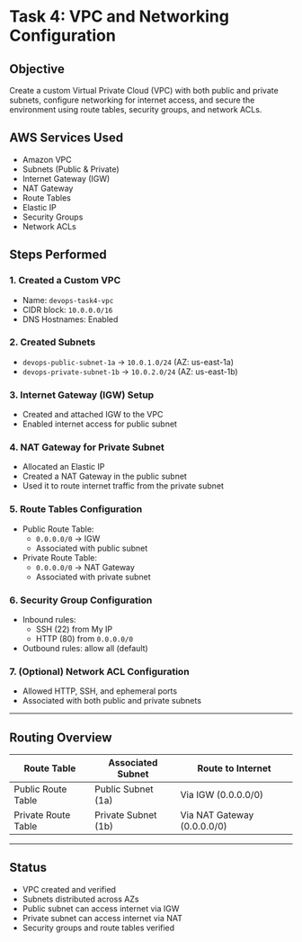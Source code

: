 # Task 4: VPC and Networking Configuration

##  Objective
Create a custom Virtual Private Cloud (VPC) with both public and private subnets, configure networking for internet access, and secure the environment using route tables, security groups, and network ACLs.



##  AWS Services Used

- Amazon VPC
- Subnets (Public & Private)
- Internet Gateway (IGW)
- NAT Gateway
- Route Tables
- Elastic IP
- Security Groups
- Network ACLs


##  Steps Performed

### 1. **Created a Custom VPC**
- Name: `devops-task4-vpc`
- CIDR block: `10.0.0.0/16`
- DNS Hostnames: Enabled

### 2. **Created Subnets**
- `devops-public-subnet-1a` → `10.0.1.0/24` (AZ: us-east-1a)
- `devops-private-subnet-1b` → `10.0.2.0/24` (AZ: us-east-1b)

### 3. **Internet Gateway (IGW) Setup**
- Created and attached IGW to the VPC
- Enabled internet access for public subnet

### 4. **NAT Gateway for Private Subnet**
- Allocated an Elastic IP
- Created a NAT Gateway in the public subnet
- Used it to route internet traffic from the private subnet

### 5. **Route Tables Configuration**
- Public Route Table:
  - `0.0.0.0/0` → IGW
  - Associated with public subnet
- Private Route Table:
  - `0.0.0.0/0` → NAT Gateway
  - Associated with private subnet

### 6. **Security Group Configuration**
- Inbound rules:
  - SSH (22) from My IP
  - HTTP (80) from `0.0.0.0/0`
- Outbound rules: allow all (default)

### 7. **(Optional) Network ACL Configuration**
- Allowed HTTP, SSH, and ephemeral ports
- Associated with both public and private subnets

---

##  Routing Overview

| Route Table         | Associated Subnet     | Route to Internet          |
|---------------------|------------------------|-----------------------------|
| Public Route Table  | Public Subnet (1a)     | Via IGW (0.0.0.0/0)         |
| Private Route Table | Private Subnet (1b)    | Via NAT Gateway (0.0.0.0/0) |


---

##  Status

-  VPC created and verified
-  Subnets distributed across AZs
-  Public subnet can access internet via IGW
-  Private subnet can access internet via NAT
-  Security groups and route tables verified
